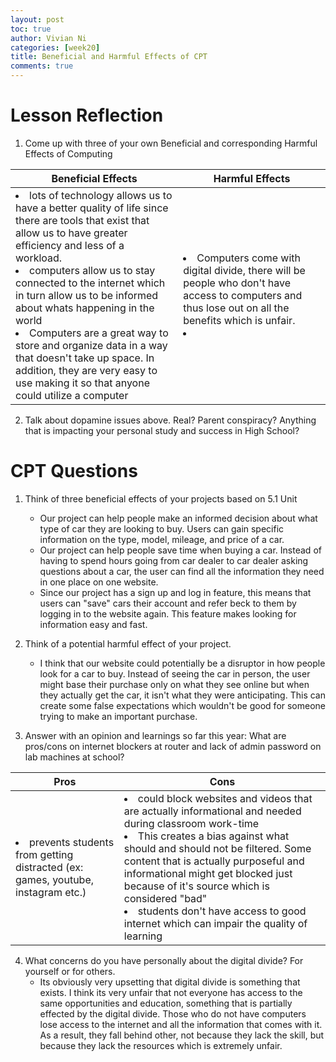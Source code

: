 ```yaml
---
layout: post
toc: true
author: Vivian Ni
categories: [week20]
title: Beneficial and Harmful Effects of CPT
comments: true
---
```


# Lesson Reflection
1. Come up with three of your own Beneficial and corresponding Harmful Effects of Computing

| Beneficial Effects | Harmful Effects |
|-|-|
| <li>lots of technology allows us to have a better quality of life since there are tools that exist that allow us to have greater efficiency and less of a workload. </li> <li> computers allow us to stay connected to the internet which in turn allow us to be informed about whats happening in the world</li> <li> Computers are a great way to store and organize data in a way that doesn't take up space. In addition, they are very easy to use making it so that anyone could utilize a computer </li> | <li> Computers come with digital divide, there will be people who don't have access to computers and thus lose out on all the benefits which is unfair. </li> <li> 


2. Talk about dopamine issues above. Real? Parent conspiracy? Anything that is impacting your personal study and success in High School?

# CPT Questions
1. Think of three beneficial effects of your projects based on 5.1 Unit
    - Our project can help people make an informed decision about what type of car they are looking to buy. Users can gain specific information on the type, model, mileage, and price of a car.
    - Our project can help people save time when buying a car. Instead of having to spend hours going from car dealer to car dealer asking questions about a car, the user can find all the information they need in one place on one website.
    - Since our project has a sign up and log in feature, this means that users can "save" cars their account and refer beck to them by logging in to the website again. This feature makes looking for information easy and fast.

2. Think of a potential harmful effect of your project.
    - I think that our website could potentially be a disruptor in how people look for a car to buy. Instead of seeing the car in person, the user might base their purchase only on what they see online but when they actually get the car, it isn't what they were anticipating. This can create some false expectations which wouldn't be good for someone trying to make an important purchase.

3. Answer with an opinion and learnings so far this year:  What are pros/cons on internet blockers at router and lack of admin password on lab machines at school?

| Pros | Cons |
|-|-|
| <li>prevents students from getting distracted (ex: games, youtube, instagram etc.)</li> | <li> could block websites and videos that are actually informational and needed during classroom work-time</li> <li>This creates a bias against what should and should not be filtered. Some content that is actually purposeful and informational might get blocked just because of it's source which is considered "bad"</li> <li>students don't have access to good internet which can impair the quality of learning</li> | 

4. What concerns do you have personally about the digital divide? For yourself or for others.
    - Its obviously very upsetting that digital divide is something that exists. I think its very unfair that not everyone has access to the same opportunities and education, something that is partially effected by the digital divide. Those who do not have computers lose access to the internet and all the information that comes with it. As a result, they fall behind other, not because they lack the skill, but because they lack the resources which is extremely unfair.